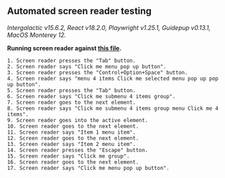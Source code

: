 ## Automated screen reader testing

_Intergalactic v15.6.2, React v18.2.0, Playwright v1.25.1,
Guidepup v0.13.1, MacOS Monterey 12._

**Running screen reader against [this file](https://github.com/semrush/intergalactic/blob/master/website/docs/components/dropdown-menu/examples/basic.tsx).**

```
1. Screen reader presses the "Tab" button.
2. Screen reader says "Click me menu pop up button".
3. Screen reader presses the "Control+Option+Space" button.
4. Screen reader says "menu 4 items Click me selected menu pop up pop up button".
5. Screen reader presses the "Tab" button.
6. Screen reader says "Click me submenu 4 items group".
7. Screen reader goes to the next element.
8. Screen reader says "Click me submenu 4 items group menu Click me 4 items".
9. Screen reader goes into the active element.
10. Screen reader goes to the next element.
11. Screen reader says "Item 1 menu item".
12. Screen reader goes to the next element.
13. Screen reader says "Item 2 menu item".
14. Screen reader presses the "Escape" button.
15. Screen reader says "Click me group".
16. Screen reader goes to the next element.
17. Screen reader says "Click me menu pop up button".
```
